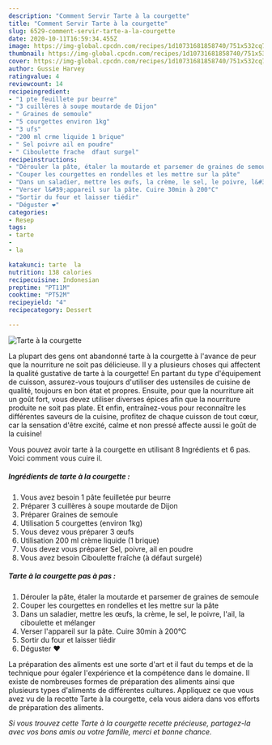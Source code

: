 ```yaml
---
description: "Comment Servir Tarte à la courgette"
title: "Comment Servir Tarte à la courgette"
slug: 6529-comment-servir-tarte-a-la-courgette
date: 2020-10-11T16:59:34.455Z
image: https://img-global.cpcdn.com/recipes/1d10731681858740/751x532cq70/tarte-a-la-courgette-photo-principale-de-la-recette.jpg
thumbnail: https://img-global.cpcdn.com/recipes/1d10731681858740/751x532cq70/tarte-a-la-courgette-photo-principale-de-la-recette.jpg
cover: https://img-global.cpcdn.com/recipes/1d10731681858740/751x532cq70/tarte-a-la-courgette-photo-principale-de-la-recette.jpg
author: Gussie Harvey
ratingvalue: 4
reviewcount: 14
recipeingredient:
- "1 pte feuillete pur beurre"
- "3 cuillères à soupe moutarde de Dijon"
- " Graines de semoule"
- "5 courgettes environ 1kg"
- "3 ufs"
- "200 ml crme liquide 1 brique"
- " Sel poivre ail en poudre"
- " Ciboulette frache  dfaut surgel"
recipeinstructions:
- "Dérouler la pâte, étaler la moutarde et parsemer de graines de semoule"
- "Couper les courgettes en rondelles et les mettre sur la pâte"
- "Dans un saladier, mettre les œufs, la crème, le sel, le poivre, l&#39;ail, la ciboulette et mélanger"
- "Verser l&#39;appareil sur la pâte. Cuire 30min à 200°C"
- "Sortir du four et laisser tiédir"
- "Déguster ❤️"
categories:
- Resep
tags:
- tarte
- 
- la

katakunci: tarte  la 
nutrition: 138 calories
recipecuisine: Indonesian
preptime: "PT11M"
cooktime: "PT52M"
recipeyield: "4"
recipecategory: Dessert

---
```



![Tarte à la courgette](https://img-global.cpcdn.com/recipes/1d10731681858740/751x532cq70/tarte-a-la-courgette-photo-principale-de-la-recette.jpg)

La plupart des gens ont abandonné tarte à la courgette à l'avance de peur que la nourriture ne soit pas délicieuse. Il y a plusieurs choses qui affectent la qualité gustative de tarte à la courgette! En partant du type d'équipement de cuisson, assurez-vous toujours d'utiliser des ustensiles de cuisine de qualité, toujours en bon état et propres. Ensuite, pour que la nourriture ait un goût fort, vous devez utiliser diverses épices afin que la nourriture produite ne soit pas plate. Et enfin, entraînez-vous pour reconnaître les différentes saveurs de la cuisine, profitez de chaque cuisson de tout cœur, car la sensation d'être excité, calme et non pressé affecte aussi le goût de la cuisine!

<!--inarticleads1-->

Vous pouvez avoir tarte à la courgette en utilisant 8 Ingrédients et 6 pas. Voici comment vous cuire il.

##### Ingrédients de tarte à la courgette :

1. Vous avez besoin 1 pâte feuilletée pur beurre
1. Préparer 3 cuillères à soupe moutarde de Dijon
1. Préparer  Graines de semoule
1. Utilisation 5 courgettes (environ 1kg)
1. Vous devez vous préparer 3 œufs
1. Utilisation 200 ml crème liquide (1 brique)
1. Vous devez vous préparer  Sel, poivre, ail en poudre
1. Vous avez besoin  Ciboulette fraîche (à défaut surgelé)




<!--inarticleads2-->

##### Tarte à la courgette pas à pas :

1. Dérouler la pâte, étaler la moutarde et parsemer de graines de semoule
1. Couper les courgettes en rondelles et les mettre sur la pâte
1. Dans un saladier, mettre les œufs, la crème, le sel, le poivre, l&#39;ail, la ciboulette et mélanger
1. Verser l&#39;appareil sur la pâte. Cuire 30min à 200°C
1. Sortir du four et laisser tiédir
1. Déguster ❤️




<!--inarticleads1-->

<p>
La préparation des aliments est une sorte d'art et il faut du temps et de la technique pour égaler l'expérience et la compétence dans le domaine. Il existe de nombreuses formes de préparation des aliments ainsi que plusieurs types d'aliments de différentes cultures. Appliquez ce que vous avez vu de la recette Tarte à la courgette, cela vous aidera dans vos efforts de préparation des aliments.
</p>

<p>
<i>Si vous trouvez cette Tarte à la courgette recette précieuse, partagez-la avec vos bons amis ou votre famille, merci et bonne chance.</i>
</p>
